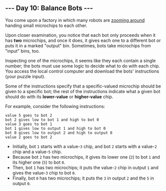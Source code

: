 <article class="day-desc"><h2>--- Day 10: Balance Bots ---</h2><p>You come upon a factory in which many robots are <a href="https://www.youtube.com/watch?v=JnkMyfQ5YfY&amp;t=40">zooming around</a> handing small microchips to each other.</p>
<p>Upon closer examination, you notice that each bot only proceeds when it has <b>two</b> microchips, and once it does, it gives each one to a different bot or puts it in a marked "output" bin. Sometimes, bots take microchips from "input" bins, too.</p>
<p>Inspecting one of the microchips, it seems like they each contain a single number; the bots must use some logic to decide what to do with each chip. You access the local control computer and download the bots' instructions (your puzzle input).</p>
<p>Some of the instructions specify that a specific-valued microchip should be given to a specific bot; the rest of the instructions indicate what a given bot should do with its <b>lower-value</b> or <b>higher-value</b> chip.</p>
<p>For example, consider the following instructions:</p>
<pre><code>value 5 goes to bot 2
bot 2 gives low to bot 1 and high to bot 0
value 3 goes to bot 1
bot 1 gives low to output 1 and high to bot 0
bot 0 gives low to output 2 and high to output 0
value 2 goes to bot 2
</code></pre>
<ul>
<li>Initially, bot <code>1</code> starts with a value-<code>3</code> chip, and bot <code>2</code> starts with a value-<code>2</code> chip and a value-<code>5</code> chip.</li>
<li>Because bot <code>2</code> has two microchips, it gives its lower one (<code>2</code>) to bot <code>1</code> and its higher one (<code>5</code>) to bot <code>0</code>.</li>
<li>Then, bot <code>1</code> has two microchips; it puts the value-<code>2</code> chip in output <code>1</code> and gives the value-<code>3</code> chip to bot <code>0</code>.</li>
<li>Finally, bot <code>0</code> has two microchips; it puts the <code>3</code> in output <code>2</code> and the <code>5</code> in output <code>0</code>.</li>
</ul>


</article>

<form method="post" action="10/answer"><input type="hidden" name="level" value="1"></form>